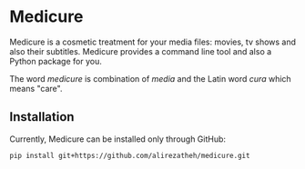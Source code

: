 # Medicure
Medicure is a cosmetic treatment for your media files: movies, tv shows
and also their subtitles. Medicure provides a command line tool and also
a Python package for you.

The word *medicure* is combination of *media* and the Latin word *cura*
which means "care".

## Installation
Currently, Medicure can be installed only through GitHub:
```bash
pip install git+https://github.com/alirezatheh/medicure.git
```
